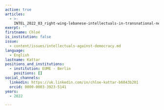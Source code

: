 ```yaml
---
active: true
articles:
  - >-
    INTEL_2022_03_right-wing-lebanese-intellectuals-in-transnational-networks-during-the-lebanese-civil-war
exerpt: ''
firstname: Chloé
is_institution: false
issue:
  - content/issues/intellectuals-against-democracy.md
language:
  - English
lastname: Kattar
positions_and_institutions:
  - institution: EUME - Berlin
    positions: []
social_channels:
  linkedin: https://uk.linkedin.com/in/chloe-kattar-b6043b201
  orcid: 0000-0003-3923-5141
years:
  - 2022

---
```

